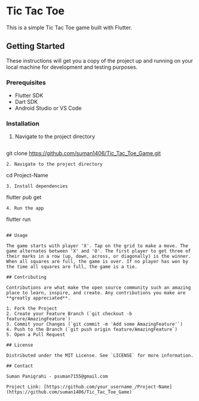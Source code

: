 # Tic Tac Toe

This is a simple Tic Tac Toe game built with Flutter.

## Getting Started

These instructions will get you a copy of the project up and running on your local machine for development and testing purposes.

### Prerequisites

- Flutter SDK
- Dart SDK
- Android Studio or VS Code

### Installation

1. Navigate to the project directory
   ```
git clone https://github.com/suman1406/Tic_Tac_Toe_Game.git
   ```
2. Navigate to the project directory
   ```
cd Project-Name
   ```
3. Install dependencies
   ```
flutter pub get
   ```
4. Run the app
   ```
flutter run
   ```

## Usage

The game starts with player 'X'. Tap on the grid to make a move. The game alternates between 'X' and 'O'. The first player to get three of their marks in a row (up, down, across, or diagonally) is the winner. When all squares are full, the game is over. If no player has won by the time all squares are full, the game is a tie.

## Contributing

Contributions are what make the open source community such an amazing place to learn, inspire, and create. Any contributions you make are **greatly appreciated**.

1. Fork the Project
2. Create your Feature Branch (`git checkout -b feature/AmazingFeature`)
3. Commit your Changes (`git commit -m 'Add some AmazingFeature'`)
4. Push to the Branch (`git push origin feature/AmazingFeature`)
5. Open a Pull Request

## License

Distributed under the MIT License. See `LICENSE` for more information.

## Contact

Suman Panigrahi - psuman7155@gmail.com

Project Link: [https://github.com/your_username_/Project-Name](https://github.com/suman1406/Tic_Tac_Toe_Game)
```
